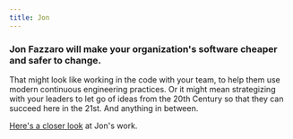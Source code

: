 ```yaml
---
title: Jon
---
```


### Jon Fazzaro will make your organization's software cheaper and safer to change.

That might look like working in the code with your team, to help them use modern continuous engineering practices. Or it might mean strategizing with your leaders to let go of ideas from the 20th Century so that they can succeed here in the 21st. And anything in between.

[Here's a closer look](https://docs.google.com/document/d/1Oq1XJUtb7fFPZ6ZmOoTchW9BbkahSNaMCzMdvqDJMNo/edit?usp=sharing) at Jon's work. 
